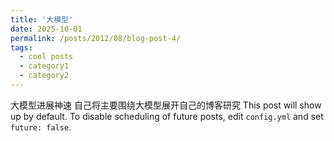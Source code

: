 ```yaml
---
title: '大模型'
date: 2025-10-01
permalink: /posts/2012/08/blog-post-4/
tags:
  - cool posts
  - category1
  - category2
---
```


大模型进展神速  自己将主要围绕大模型展开自己的博客研究
This post will show up by default. To disable scheduling of future posts, edit `config.yml` and set `future: false`. 
